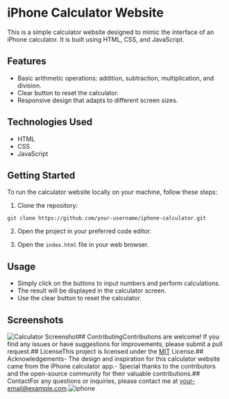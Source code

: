 # iPhone Calculator Website

This is a simple calculator website designed to mimic the interface of an iPhone calculator. It is built using HTML, CSS, and JavaScript.

## Features

- Basic arithmetic operations: addition, subtraction, multiplication, and division.
- Clear button to reset the calculator.
- Responsive design that adapts to different screen sizes.

## Technologies Used

- HTML
- CSS
- JavaScript

## Getting Started

To run the calculator website locally on your machine, follow these steps:

1. Clone the repository:

```
git clone https://github.com/your-username/iphone-calculator.git
```

2. Open the project in your preferred code editor.

3. Open the `index.html` file in your web browser.

## Usage

- Simply click on the buttons to input numbers and perform calculations.
- The result will be displayed in the calculator screen.
- Use the clear button to reset the calculator.

## Screenshots

![Calculator Screenshot]()## ContributingContributions are welcome! If you find any issues or have suggestions for improvements, please submit a pull request.## LicenseThis project is licensed under the [MIT](https://opensource.org/licenses/MIT) License.## Acknowledgements- The design and inspiration for this calculator website came from the iPhone calculator app.- Special thanks to the contributors and the open-source community for their valuable contributions.## ContactFor any questions or inquiries, please contact me at [your-email@example.com](mailto:your-email@example.com).![iphone](https://github.com/Drexxxie/Iphone-Calculator/assets/92629665/77e64616-c26f-4640-8f9f-289055e35144)
